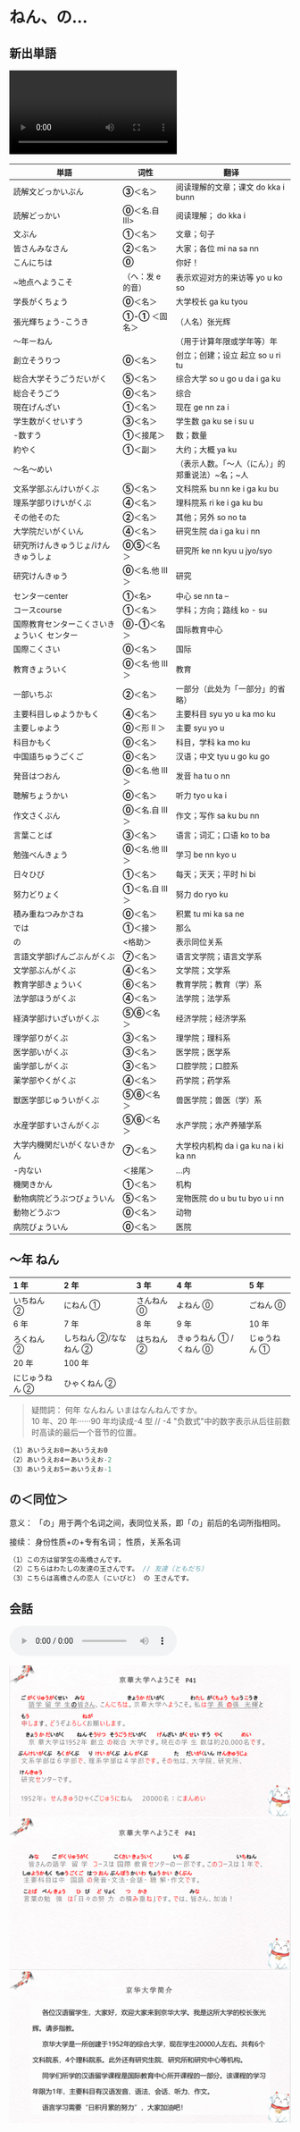 # ねん、の...

## 新出単語

<vue-plyr>
  <video id="player" playsinline controls loop >
    <source src="../audio/2-3-たんご.mp4" type="video/mp4" />
  </video>
 </vue-plyr>

| 単語                                                         | 词性              | 翻译                                             |
| ------------------------------------------------------------ | ----------------- | ------------------------------------------------ |
| 読解文<JpWord>どっかいぶん</JpWord>                          | **③**＜名＞       | 阅读理解的文章；课文 do kka i bunn               |
| 読解<JpWord>どっかい</JpWord>                                | **⓪**＜名.自 Ⅲ>   | 阅读理解； do kka i                              |
| 文<JpWord>ぶん</JpWord>                                      | **①**＜名＞       | 文章；句子                                       |
| 皆さん<JpWord>みなさん</JpWord>                              | **②**＜名＞       | 大家；各位 mi na sa nn                           |
| <JpWord>こんにちは</JpWord>                                  | **⓪**             | 你好！                                           |
| ~地点<JpWord>へようこそ</JpWord>                             | （へ：发 e 的音） | 表示欢迎对方的来访等 yo u ko so                  |
| 学長<JpWord>がくちょう</JpWord>                              | **⓪**＜名＞       | 大学校长 ga ku tyou                              |
| 張光輝<JpWord>ちょう-こうき</JpWord>                         | **①-①** ＜固名＞  | （人名）张光辉                                   |
| ～年<JpWord>ーねん</JpWord>                                  |                   | （用于计算年限或学年等）年                       |
| 創立<JpWord>そうりつ</JpWord>                                | **⓪**＜名＞       | 创立；创建；设立 起立 so u ri tu                 |
| 総合大学<JpWord>そうごうだいがく</JpWord>                    | **⑤**＜名＞       | 综合大学 so u go u da i ga ku                    |
| 総合<JpWord>そうごう</JpWord>                                | **⓪**＜名＞       | 综合                                             |
| 現在<JpWord>げんざい</JpWord>                                | **①**＜名＞       | 现在 ge nn za i                                  |
| 学生数<JpWord>がくせいすう</JpWord>                          | **③**＜名＞       | 学生数 ga ku se i su u                           |
| -数<JpWord>すう</JpWord>                                     | **①**＜接尾＞     | 数；数量                                         |
| 約<JpWord>やく</JpWord>                                      | **①**＜副＞       | 大约；大概 ya ku                                 |
| ～名<JpWord>～めい</JpWord>                                  |                   | （表示人数。「～人（にん）」的郑重说法）~名；~人 |
| 文系学部<JpWord>ぶんけいがくぶ</JpWord>                      | **⑤**＜名＞       | 文科院系 bu nn ke i ga ku bu                     |
| 理系学部<JpWord>りけいがくぶ</JpWord>                        | **④**＜名＞       | 理科院系 ri ke i ga ku bu                        |
| その他<JpWord>そのた</JpWord>                                | **②**＜名＞       | 其他；另外 so no ta                              |
| 大学院<JpWord>だいがくいん</JpWord>                          | **④**＜名＞       | 研究生院 da i ga ku i nn                         |
| 研究所<JpWord>けんきゅうじょ/けんきゅうしょ</JpWord>         | **⓪⑤**＜名＞      | 研究所 ke nn kyu u jyo/syo                       |
| 研究<JpWord>けんきゅう</JpWord>                              | **⓪**＜名.他 Ⅲ ＞ | 研究                                             |
| センター<JpWord>center</JpWord>                              | **①**<名>         | 中心 se nn ta –                                  |
| コース<JpWord>course</JpWord>                                | **①**＜名＞       | 学科；方向；路线 ko - su                         |
| 国際教育センター<JpWord>こくさいきょういく センター</JpWord> | **⓪-①**＜名＞     | 国际教育中心                                     |
| 国際<JpWord>こくさい</JpWord>                                | **⓪**＜名＞       | 国际                                             |
| 教育<JpWord>きょういく</JpWord>                              | **⓪**＜名·他 Ⅲ ＞ | 教育                                             |
| 一部<JpWord>いちぶ</JpWord>                                  | **②**＜名＞       | 一部分（此处为「一部分」的省略）                 |
| 主要科目<JpWord>しゅようかもく</JpWord>                      | **④**＜名＞       | 主要科目 syu yo u ka mo ku                       |
| 主要<JpWord>しゅよう</JpWord>                                | **⓪**＜形 Ⅱ ＞    | 主要 syu yo u                                    |
| 科目<JpWord>かもく</JpWord>                                  | **⓪**＜名＞       | 科目，学科 ka mo ku                              |
| 中国語<JpWord>ちゅうごくご</JpWord>                          | **⓪**＜名＞       | 汉语；中文 tyu u go ku go                        |
| 発音<JpWord>はつおん</JpWord>                                | **⓪**＜名.他 Ⅲ ＞ | 发音 ha tu o nn                                  |
| 聴解<JpWord>ちょうかい</JpWord>                              | **⓪**＜名＞       | 听力 tyo u ka i                                  |
| 作文<JpWord>さくぶん</JpWord>                                | **⓪**＜名.自 Ⅲ ＞ | 作文；写作 sa ku bu nn                           |
| 言葉<JpWord>ことば</JpWord>                                  | **③**＜名＞       | 语言；词汇；口语 ko to ba                        |
| 勉強<JpWord>べんきょう</JpWord>                              | **⓪**＜名.他 Ⅲ ＞ | 学习 be nn kyo u                                 |
| 日々<JpWord>ひび</JpWord>                                    | **①**＜名＞       | 每天；天天；平时 hi bi                           |
| 努力<JpWord>どりょく</JpWord>                                | **①**＜名.自 Ⅲ ＞ | 努力 do ryo ku                                   |
| 積み重ね<JpWord>つみかさね</JpWord>                          | **⓪**＜名＞       | 积累 tu mi ka sa ne                              |
| <JpWord>では</JpWord>                                        | **①**＜接＞       | 那么                                             |
| <JpWord>の</JpWord>                                          | <格助＞           | 表示同位关系                                     |
| 言語文学部<JpWord>げんごぶんがくぶ</JpWord>                  | **⑦**＜名＞       | 语言文学院；语言文学系                           |
| 文学部<JpWord>ぶんがくぶ</JpWord>                            | **④**＜名＞       | 文学院；文学系                                   |
| 教育学部<JpWord>きょういく</JpWord>                          | **⑥**＜名＞       | 教育学院；教育（学）系                           |
| 法学部<JpWord>ほうがくぶ</JpWord>                            | **④**＜名＞       | 法学院；法学系                                   |
| 経済学部<JpWord>けいざいがくぶ</JpWord>                      | **⑤⑥**＜名＞      | 经济学院；经济学系                               |
| 理学部<JpWord>りがくぶ</JpWord>                              | **③**＜名＞       | 理学院；理科系                                   |
| 医学部<JpWord>いがくぶ</JpWord>                              | **③**＜名＞       | 医学院；医学系                                   |
| 歯学部<JpWord>しがくぶ</JpWord>                              | **③**＜名＞       | 口腔学院；口腔系                                 |
| 薬学部<JpWord>やくがくぶ</JpWord>                            | **④**＜名＞       | 药学院；药学系                                   |
| 獣医学部<JpWord>じゅういがくぶ</JpWord>                      | **⑤⑥**＜名＞      | 兽医学院；兽医（学）系                           |
| 水産学部<JpWord>すいさんがくぶ</JpWord>                      | **⑤⑥**＜名＞      | 水产学院；水产养殖学系                           |
| 大学内機関<JpWord>だいがくないきかん</JpWord>                | **⑦**＜名＞       | 大学校内机构 da i ga ku na i ki ka nn            |
| -内<JpWord>ない</JpWord>                                     | ＜接尾＞          | …内                                              |
| 機関<JpWord>きかん</JpWord>                                  | **①**＜名＞       | 机构                                             |
| 動物病院<JpWord>どうぶつびょういん</JpWord>                  | **⑤**＜名＞       | 宠物医院 do u bu tu byo u i nn                   |
| 動物<JpWord>どうぶつ</JpWord>                                | **⓪**＜名＞       | 动物                                             |
| 病院<JpWord>びょういん</JpWord>                              | **⓪**＜名＞       | 医院                                             |

## ～年 ねん

| 1 年           | 2 年                  | 3 年       | 4 年                   | 5 年         |
| :------------- | :-------------------- | :--------- | :--------------------- | :----------- |
| いちねん ②     | にねん ①              | さんねん ⓪ | よねん ⓪               | ごねん ⓪     |
| 6 年           | 7 年                  | 8 年       | 9 年                   | 10 年        |
| ろくねん ②     | しちねん ②/ななねん ② | はちねん ② | きゅうねん ① /くねん ⓪ | じゅうねん ① |
| 20 年          | 100 年                |            |                        |              |
| にじゅうねん ② | ひゃくねん ②          |            |                        |              |

> 疑問詞： 何年 なんねん いまはなんねんですか。  
> 10 年、20 年······90 年均读成-4 型 // -4 "负数式"中的数字表示从后往前数时高读的最后一个音节的位置。

```ts
（1）あいうえお0＝あいうえお0
（2）あいうえお4＝あいうえお-2
（3）あいうえお5＝あいうえお-1
```

## の＜同位＞

意义： 「の」用于两个名词之间，表同位关系，即「の」前后的名词所指相同。

接续： 身份性质+の+专有名词； 性质，关系名词

```ts
（1）この方は留学生の高橋さんです。
（2）こちらはわたしの友達の王さんです。 // 友達（ともだち）
（3）こちらは高橋さんの恋人（こいびと） の 王さんです。
```

## 会話

<vue-plyr>
  <audio controls crossorigin playsinline loop>
    <source src="../audio/2-3-かいわ.mp3" type="audio/mp3" />
  </audio>
 </vue-plyr>

![avatar](../images/2-3-かいわ-1.png)
![avatar](../images/2-3-かいわ-2.png)
![avatar](../images/2-3-かいわ-3.png)